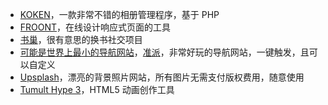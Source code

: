 ---
---

* [KOKEN]( http://koken.me/)，一款非常不错的相册管理程序，基于 PHP
* [FROONT]( http://froont.com/)，在线设计响应式页面的工具
* [书巢]( http://www.ishuchao.com/)，很有意思的换书社交项目
* [可能是世界上最小的导航网站]( http://tok4.com/)，[准派]( http://i.zhunpai.com.cn/)，非常好玩的导航网站，一键触发，且可以自定义
* [Upsplash]( https://unsplash.com/)，漂亮的背景照片网站，所有图片无需支付版权费用，随意使用
* [Tumult Hype 3]( http://tumult.com/hype/)，HTML5 动画创作工具
